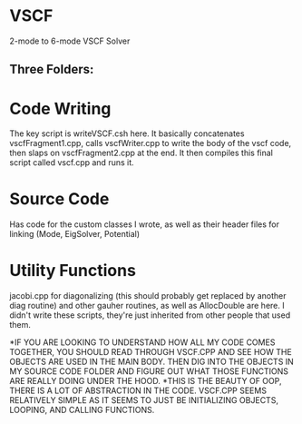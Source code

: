 # VSCF
2-mode to 6-mode VSCF Solver

## Three Folders: ##
# Code Writing
The key script is writeVSCF.csh here. It basically concatenates vscfFragment1.cpp, calls vscfWriter.cpp to write the body of the vscf code, then slaps on vscfFragment2.cpp at the end. It then compiles this final script called vscf.cpp and runs it. 

# Source Code
Has code for the custom classes I wrote, as well as their header files for linking (Mode, EigSolver, Potential)

# Utility Functions
jacobi.cpp for diagonalizing (this should probably get replaced by another diag routine) and other gauher routines, as well as AllocDouble are here. I didn't write these scripts, they're just inherited from other people that used them.

*IF YOU ARE LOOKING TO UNDERSTAND HOW ALL MY CODE COMES TOGETHER, YOU SHOULD READ THROUGH VSCF.CPP AND SEE HOW THE OBJECTS ARE USED IN THE MAIN BODY. THEN DIG INTO THE OBJECTS IN MY SOURCE CODE FOLDER AND FIGURE OUT WHAT THOSE FUNCTIONS ARE REALLY DOING UNDER THE HOOD. 
*THIS IS THE BEAUTY OF OOP, THERE IS A LOT OF ABSTRACTION IN THE CODE. VSCF.CPP SEEMS RELATIVELY SIMPLE AS IT SEEMS TO JUST BE INITIALIZING OBJECTS, LOOPING, AND CALLING FUNCTIONS. 
